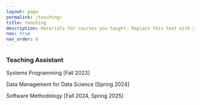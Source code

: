 ```yaml
---
layout: page
permalink: /teaching/
title: teaching
description: Materials for courses you taught. Replace this text with your description.
nav: true
nav_order: 6
---
```


### Teaching Assistant
Systems Programming [Fall 2023]

Data Management for Data Science [Spring 2024]

Software Methodology [Fall 2024, Spring 2025]